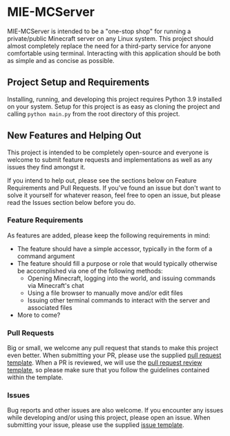 <!-- The purpose of this document will be to remind ourselves as well as inform other developers of the workflow and processes of this project. A wiki will be created at a later date that hosts all of the information, so we're going to try to keep this document as lightweight as possible. -->

# MIE-MCServer
MIE-MCServer is intended to be a "one-stop shop" for running a private/public Minecraft server on any Linux system. This project should almost completely replace the need for a third-party service for anyone comfortable using terminal. Interacting with this application should be both as simple and as concise as possible.

## Project Setup and Requirements
Installing, running, and developing this project requires Python 3.9 installed on your system. Setup for this project is as easy as cloning the project and calling `python main.py` from the root directory of this project.

## New Features and Helping Out
This project is intended to be completely open-source and everyone is welcome to submit feature requests and implementations as well as any issues they find amongst it. 

If you intend to help out, please see the sections below on Feature Requirements and Pull Requests. If you've found an issue but don't want to solve it yourself for whatever reason, feel free to open an issue, but please read the Issues section below before you do.

### Feature Requirements
As features are added, please keep the following requirements in mind:
- The feature should have a simple accessor, typically in the form of a command argument
- The feature should fill a purpose or role that would typically otherwise be accomplished via one of the following methods:
    - Opening Minecraft, logging into the world, and issuing commands via Minecraft's chat
    - Using a file browser to manually move and/or edit files
    - Issuing other terminal commands to interact with the server and associated files
- More to come?

### Pull Requests
Big or small, we welcome any pull request that stands to make this project even better. When submitting your PR, please use the supplied [pull request template](link_to_pull_request_template). When a PR is reviewed, we will use the [pull request review template](link_to_pull_request_review_template), so please make sure that you follow the guidelines contained within the template.

### Issues
Bug reports and other issues are also welcome. If you encounter any issues while developing and/or using this project, please open an issue. When submitting your issue, please use the supplied [issue template](link_to_issue_template).